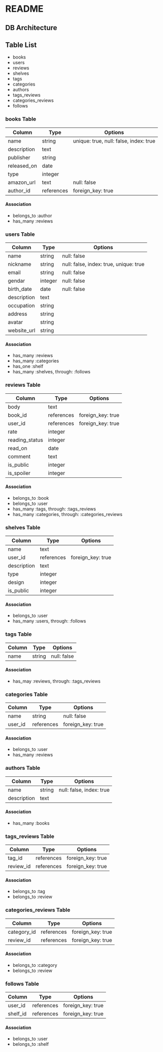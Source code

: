 # README

## DB Architecture

## Table List

- books
- users
- reviews
- shelves
- tags
- categories
- authors
- tags_reviews
- categories_reviews
- follows


### books Table
|Column|Type|Options|
|------|----|-------|
|name|string|unique: true, null: false, index: true|
|description|text||
|publisher|string||
|released_on|date||
|type|integer||
|amazon_url|text|null: false|
|author_id|references|foreign_key: true|

#### Association
- belongs_to :author
- has_many :reviews


### users Table
|Column|Type|Options|
|------|----|-------|
|name|string|null: false|
|nickname|string|null: false, index: true, unique: true|
|email|string|null: false|
|gendar|integer|null: false|
|birth_date|date|null: false|
|description|text||
|occupation|string||
|address|string||
|avatar|string||
|website_url|string||

#### Association
- has_many :reviews
- has_many :categories
- has_one :shelf
- has_many :shelves, through: :follows

### reviews Table
|Column|Type|Options|
|------|----|-------|
|body|text||
|book_id|references|foreign_key: true|
|user_id|references|foreign_key: true|
|rate|integer||
|reading_status|integer||
|read_on|date||
|comment|text||
|is_public|integer||
|is_spoiler|integer||

#### Association
- belongs_to :book
- belongs_to :user
- has_many :tags, through: :tags_reviews
- has_many :categories, through: :categories_reviews

### shelves Table
|Column|Type|Options|
|------|----|-------|
|name|text||
|user_id|references|foreign_key: true|
|description|text||
|type|integer||
|design|integer||
|is_public|integer||

#### Association
- belongs_to :user
- has_many :users, through: :follows

### tags Table
|Column|Type|Options|
|------|----|-------|
|name|string|null: false|

#### Association
- has_may :reviews, through: :tags_reviews

### categories Table
|Column|Type|Options|
|------|----|-------|
|name|string|null: false|
|user_id|references|foreign_key: true|

#### Association
- belongs_to :user
- has_many :reviews

### authors Table
|Column|Type|Options|
|------|----|-------|
|name|string|null: false, index: true|
|description|text||

#### Association
- has_many :books

### tags_reviews Table
|Column|Type|Options|
|------|----|-------|
|tag_id|references|foreign_key: true|
|review_id|references|foreign_key: true|

#### Association
- belongs_to :tag
- belongs_to :review

### categories_reviews Table
|Column|Type|Options|
|------|----|-------|
|category_id|references|foreign_key: true|
|review_id|references|foreign_key: true|

#### Association
- belongs_to :category
- belongs_to :review

### follows Table
|Column|Type|Options|
|------|----|-------|
|user_id|references|foreign_key: true|
|shelf_id|references|foreign_key: true|

#### Association
- belongs_to :user
- belongs_to :shelf
